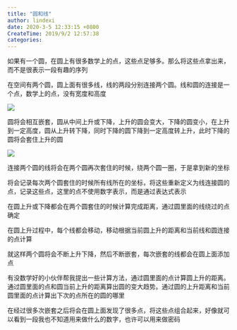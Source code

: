 ```yaml
---
title: "圆和线"
author: lindexi
date: 2020-3-5 12:33:15 +0800
CreateTime: 2019/9/2 12:57:38
categories: 
---
```


如果有一个圆，在圆上有很多数学上的点，这些点足够多。那么将这些点拿出来，而不是很表示一段有趣的序列

<!--more-->


<!-- CreateTime:2019/9/2 12:57:38 -->

<!-- csdn -->

在空间有两个圆，圆上面有很多线，线的两段分别连接两个圆。线和圆的连接是一个点，数学上的点，没有宽度和高度

<!-- ![](image/圆和线/圆和线0.png) -->

![](http://image.acmx.xyz/lindexi%2F20195318486955)

圆将会相互嵌套，圆从中间上升或下降，上升的圆会变大，下降的圆变小，在上升到一定高度，圆从上升转下降，同时下降的圆下降到一定高度转上升，此时下降的圆将会套住上升的圆

<!-- ![](image/圆和线/圆和线1.png) -->

![](http://image.acmx.xyz/lindexi%2F201953185047245)

连接两个圆的线将会在两个圆再次套住的时候，绕两个圆一圈，于是拿到新的坐标

将会记录每次两个圆套住的时候所有线所在的坐标，将这些重新定义为线连接圆的点，记录这些点，这里的点不使用数字表示，而是通过表达式表示

在圆上升或下降都会在两个圆套住的时候计算完成距离，通过圆里面的线绕过的点确定

在圆上升过程中，每个线都会移动，移动根据当前圆上升的距离和当前线和圆连接的点计算

就这样两个圆将会不断上升下降，然后不断嵌套，每次嵌套的线都会在圆上面添加点

有没数学好的小伙伴帮我提出一些计算方法，通过圆里面的点计算圆上升的距离。通过圆里面的点和圆当前上升的距离算出圆的变大趋势。通过圆的上升距离和当前圆里面的点计算出下次的点所在的圆的哪里

在经过很多次嵌套之后将会在圆上面发现了很多点，将这些点组合起来，好像就可以看到一段我也不知道用来做什么的数字，也许可以用来做密码

